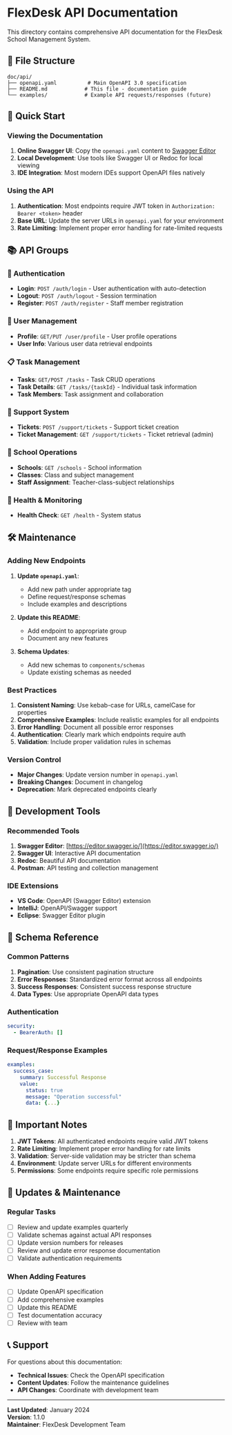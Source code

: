 # FlexDesk API Documentation

This directory contains comprehensive API documentation for the FlexDesk School Management System.

## 📁 File Structure

```
doc/api/
├── openapi.yaml          # Main OpenAPI 3.0 specification
├── README.md            # This file - documentation guide
└── examples/            # Example API requests/responses (future)
```

## 🚀 Quick Start

### Viewing the Documentation

1. **Online Swagger UI**: Copy the `openapi.yaml` content to [Swagger Editor](https://editor.swagger.io/)
2. **Local Development**: Use tools like Swagger UI or Redoc for local viewing
3. **IDE Integration**: Most modern IDEs support OpenAPI files natively

### Using the API

1. **Authentication**: Most endpoints require JWT token in `Authorization: Bearer <token>` header
2. **Base URL**: Update the server URLs in `openapi.yaml` for your environment
3. **Rate Limiting**: Implement proper error handling for rate-limited requests

## 📚 API Groups

### 🔐 Authentication
- **Login**: `POST /auth/login` - User authentication with auto-detection
- **Logout**: `POST /auth/logout` - Session termination
- **Register**: `POST /auth/register` - Staff member registration

### 👥 User Management
- **Profile**: `GET/PUT /user/profile` - User profile operations
- **User Info**: Various user data retrieval endpoints

### 📋 Task Management
- **Tasks**: `GET/POST /tasks` - Task CRUD operations
- **Task Details**: `GET /tasks/{taskId}` - Individual task information
- **Task Members**: Task assignment and collaboration

### 🎫 Support System
- **Tickets**: `POST /support/tickets` - Support ticket creation
- **Ticket Management**: `GET /support/tickets` - Ticket retrieval (admin)

### 🏫 School Operations
- **Schools**: `GET /schools` - School information
- **Classes**: Class and subject management
- **Staff Assignment**: Teacher-class-subject relationships

### 💚 Health & Monitoring
- **Health Check**: `GET /health` - System status

## 🛠️ Maintenance

### Adding New Endpoints

1. **Update `openapi.yaml`**:
   - Add new path under appropriate tag
   - Define request/response schemas
   - Include examples and descriptions

2. **Update this README**:
   - Add endpoint to appropriate group
   - Document any new features

3. **Schema Updates**:
   - Add new schemas to `components/schemas`
   - Update existing schemas as needed

### Best Practices

1. **Consistent Naming**: Use kebab-case for URLs, camelCase for properties
2. **Comprehensive Examples**: Include realistic examples for all endpoints
3. **Error Handling**: Document all possible error responses
4. **Authentication**: Clearly mark which endpoints require auth
5. **Validation**: Include proper validation rules in schemas

### Version Control

- **Major Changes**: Update version number in `openapi.yaml`
- **Breaking Changes**: Document in changelog
- **Deprecation**: Mark deprecated endpoints clearly

## 🔧 Development Tools

### Recommended Tools

1. **Swagger Editor**: [https://editor.swagger.io/](https://editor.swagger.io/)
2. **Swagger UI**: Interactive API documentation
3. **Redoc**: Beautiful API documentation
4. **Postman**: API testing and collection management

### IDE Extensions

- **VS Code**: OpenAPI (Swagger Editor) extension
- **IntelliJ**: OpenAPI/Swagger support
- **Eclipse**: Swagger Editor plugin

## 📖 Schema Reference

### Common Patterns

1. **Pagination**: Use consistent pagination structure
2. **Error Responses**: Standardized error format across all endpoints
3. **Success Responses**: Consistent success response structure
4. **Data Types**: Use appropriate OpenAPI data types

### Authentication

```yaml
security:
  - BearerAuth: []
```

### Request/Response Examples

```yaml
examples:
  success_case:
    summary: Successful Response
    value:
      status: true
      message: "Operation successful"
      data: {...}
```

## 🚨 Important Notes

1. **JWT Tokens**: All authenticated endpoints require valid JWT tokens
2. **Rate Limiting**: Implement proper error handling for rate limits
3. **Validation**: Server-side validation may be stricter than schema
4. **Environment**: Update server URLs for different environments
5. **Permissions**: Some endpoints require specific role permissions

## 🔄 Updates & Maintenance

### Regular Tasks

- [ ] Review and update examples quarterly
- [ ] Validate schemas against actual API responses
- [ ] Update version numbers for releases
- [ ] Review and update error response documentation
- [ ] Validate authentication requirements

### When Adding Features

- [ ] Update OpenAPI specification
- [ ] Add comprehensive examples
- [ ] Update this README
- [ ] Test documentation accuracy
- [ ] Review with team

## 📞 Support

For questions about this documentation:
- **Technical Issues**: Check the OpenAPI specification
- **Content Updates**: Follow the maintenance guidelines
- **API Changes**: Coordinate with development team

---

**Last Updated**: January 2024  
**Version**: 1.1.0  
**Maintainer**: FlexDesk Development Team 